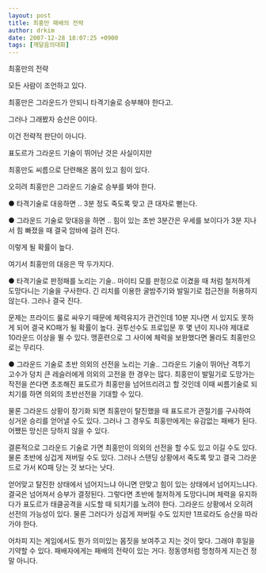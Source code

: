 ```yaml
---
layout: post
title: 최홍만 패배의 전략
author: drkim
date: 2007-12-28 18:07:25 +0900
tags: [깨달음의대화]
---
```

최홍만의 전략
  

  
모든 사람이 조언하고 있다. 
  
최홍만은 그라운드가 안되니 타격기술로 승부해야 한다고. 
  
그러나 그래봤자 승산은 0이다. 
  

  
이건 전략적 판단이 아니다. 
  
표도르가 그라운드 기술이 뛰어난 것은 사실이지만
  
최홍만도 씨름으로 단련해온 몸이 있고 힘이 있다.
  

  
오히려 최홍만은 그라운드 기술로 승부를 봐야 한다.
  

  
● 타격기술로 대응하면 .. 3분 정도 죽도록 맞고 큰 대자로 뻗는다. 
  
● 그라운드 기술로 맞대응을 하면 .. 힘이 있는 초반 3분간은 우세를 보이다가 3분 지나서 힘 빠졌을 때 결국 암바에 걸려 진다. 
  

  
이렇게 될 확률이 높다. 
  
여기서 최홍만의 대응은 딱 두가지다. 
  

  
● 타격기술로 판정패를 노리는 기술.. 마이티 모를 판정으로 이겼을 때 처럼 철저하게 도망다니는 기술을 구사한다. 긴 리치를 이용한 굴밤주기와 발밀기로 접근전을 허용하지 않는다. 그러나 결국 진다. 
  

  
문제는 프라이드 룰로 싸우기 때문에 체력유지가 관건인데 10분 지나면 서 있지도 못하게 되어 결국 KO패가 될 확률이 높다. 권투선수도 프로입문 후 몇 년이 지나야 제대로 10라운드 이상을 뛸 수 있다. 맹훈련으로 그 사이에 체력을 보완했다면 몰라도 최홍만으로는 무리다. 
  

  
● 그라운드 기술로 초반 의외의 선전을 노리는 기술.. 그라운드 기술이 뛰어난 격투기 고수가 덩치 큰 레슬러에게 의외의 고전을 한 경우는 많다. 최홍만이 발밀기로 도망가는 작전을 쓴다면 초조해진 표도르가 최홍만을 넘어뜨리려고 할 것인데 이때 씨름기술로 되치기를 하면 의외의 초반선전을 기대할 수 있다. 
  

  
물론 그라운드 상황이 장기화 되면 최홍만이 탈진했을 때 표도르가 관절기를 구사하여 싱거운 승리를 얻어낼 수도 있다. 그러나 그 경우도 최홍만에게는 유감없는 패배가 된다. 어쨌든 망신은 당하지 않을 수 있다.
  

  
결론적으로 그라운드 기술로 가면 최홍만이 의외의 선전을 할 수도 있고 이길 수도 있다. 물론 초반에 싱겁게 져버릴 수도 있다. 그러나 스탠딩 상황에서 죽도록 맞고 결국 그라운드로 가서 KO패 당는 것 보다는 낫다.
  

  
얻어맞고 탈진한 상태에서 넘어지느냐 아니면 안맞고 힘이 있는 상태에서 넘어지느냐다. 결국은 넘어져서 승부가 결정된다. 그렇다면 초반에 철저하게 도망다니며 체력을 유지하다가 표도르가 태클공격을 시도할 때 되치기를 노려야 한다. 그라운드 상황에서 오히려 선전의 가능성이 있다. 물론 그러다가 싱겁게 져버릴 수도 있지만 1프로라도 승산을 따라가야 한다. 
   

  
어차피 지는 게임에서도 뭔가 의미있는 몸짓을 보여주고 지는 것이 맞다. 그래야 후일을 기약할 수 있다. 패배자에게는 패배의 전략이 있는 거다. 정동영처럼 멍청하게 지는건 정말 아니다.